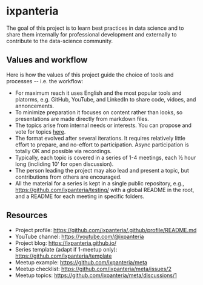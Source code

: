 # ixpanteria

The goal of this project is to learn best practices in data science and to share them internally for professional development and externally to contribute to the data-science community.

## Values and workflow

Here is how the values of this project guide the choice of tools and processes -- i.e. the workflow:

* For maximum reach it uses English and the most popular tools and platorms, e.g. GitHub, YouTube, and LinkedIn to share code, vidoes, and annoncements.
* To minimize preparation it focuses on content rather than looks, so presentations are made directly from markdown files.
* The topics arise from internal needs or interests. You can propose and vote for topics [here](https://github.com/ixpanteria/.github/discussions/1).
* The format evolved after several iterations. It requires relatively little effort to prepare, and no-effort to participation. Async participation is totally OK and possible via recordings.
* Typically, each topic is covered in a series of 1-4 meetings, each ½ hour long (incliding 10' for open discussion).
* The person leading the project may also lead and present a topic, but contributions from others are encouraged.
* All the material for a series is kept in a single public repository, e.g., https://github.com/ixpanteria/testing/ with a global README in the root, and a README for each meeting in specific folders.

## Resources

* Project profile: https://github.com/ixpanteria/.github/profile/README.md
* YouTube channel: https://youtube.com/@ixpanteria
* Project blog: https://ixpanteria.github.io/
* Series template (adapt if 1-meetup only): https://github.com/ixpanteria/template
* Meetup example: https://github.com/ixpanteria/meta
* Meetup checklist: https://github.com/ixpanteria/meta/issues/2
* Meetup topics: https://github.com/ixpanteria/meta/discussions/1
